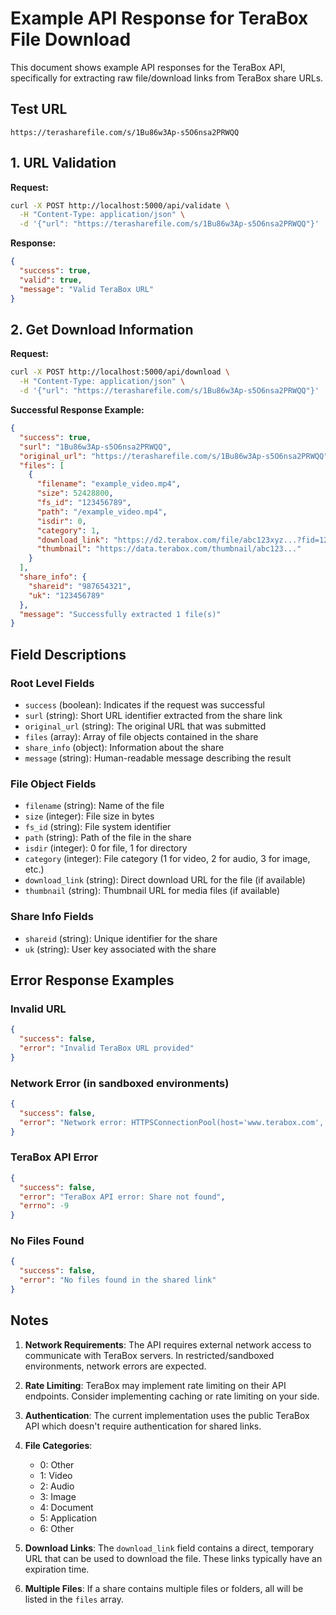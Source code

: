 # Example API Response for TeraBox File Download

This document shows example API responses for the TeraBox API, specifically for extracting raw file/download links from TeraBox share URLs.

## Test URL
```
https://terasharefile.com/s/1Bu86w3Ap-s5O6nsa2PRWQQ
```

## 1. URL Validation

**Request:**
```bash
curl -X POST http://localhost:5000/api/validate \
  -H "Content-Type: application/json" \
  -d '{"url": "https://terasharefile.com/s/1Bu86w3Ap-s5O6nsa2PRWQQ"}'
```

**Response:**
```json
{
  "success": true,
  "valid": true,
  "message": "Valid TeraBox URL"
}
```

## 2. Get Download Information

**Request:**
```bash
curl -X POST http://localhost:5000/api/download \
  -H "Content-Type: application/json" \
  -d '{"url": "https://terasharefile.com/s/1Bu86w3Ap-s5O6nsa2PRWQQ"}'
```

**Successful Response Example:**
```json
{
  "success": true,
  "surl": "1Bu86w3Ap-s5O6nsa2PRWQQ",
  "original_url": "https://terasharefile.com/s/1Bu86w3Ap-s5O6nsa2PRWQQ",
  "files": [
    {
      "filename": "example_video.mp4",
      "size": 52428800,
      "fs_id": "123456789",
      "path": "/example_video.mp4",
      "isdir": 0,
      "category": 1,
      "download_link": "https://d2.terabox.com/file/abc123xyz...?fid=123&rt=sh&sign=FDTAER...",
      "thumbnail": "https://data.terabox.com/thumbnail/abc123..."
    }
  ],
  "share_info": {
    "shareid": "987654321",
    "uk": "123456789"
  },
  "message": "Successfully extracted 1 file(s)"
}
```

## Field Descriptions

### Root Level Fields
- `success` (boolean): Indicates if the request was successful
- `surl` (string): Short URL identifier extracted from the share link
- `original_url` (string): The original URL that was submitted
- `files` (array): Array of file objects contained in the share
- `share_info` (object): Information about the share
- `message` (string): Human-readable message describing the result

### File Object Fields
- `filename` (string): Name of the file
- `size` (integer): File size in bytes
- `fs_id` (string): File system identifier
- `path` (string): Path of the file in the share
- `isdir` (integer): 0 for file, 1 for directory
- `category` (integer): File category (1 for video, 2 for audio, 3 for image, etc.)
- `download_link` (string): Direct download URL for the file (if available)
- `thumbnail` (string): Thumbnail URL for media files (if available)

### Share Info Fields
- `shareid` (string): Unique identifier for the share
- `uk` (string): User key associated with the share

## Error Response Examples

### Invalid URL
```json
{
  "success": false,
  "error": "Invalid TeraBox URL provided"
}
```

### Network Error (in sandboxed environments)
```json
{
  "success": false,
  "error": "Network error: HTTPSConnectionPool(host='www.terabox.com', port=443): Max retries exceeded..."
}
```

### TeraBox API Error
```json
{
  "success": false,
  "error": "TeraBox API error: Share not found",
  "errno": -9
}
```

### No Files Found
```json
{
  "success": false,
  "error": "No files found in the shared link"
}
```

## Notes

1. **Network Requirements**: The API requires external network access to communicate with TeraBox servers. In restricted/sandboxed environments, network errors are expected.

2. **Rate Limiting**: TeraBox may implement rate limiting on their API endpoints. Consider implementing caching or rate limiting on your side.

3. **Authentication**: The current implementation uses the public TeraBox API which doesn't require authentication for shared links.

4. **File Categories**:
   - 0: Other
   - 1: Video
   - 2: Audio
   - 3: Image
   - 4: Document
   - 5: Application
   - 6: Other

5. **Download Links**: The `download_link` field contains a direct, temporary URL that can be used to download the file. These links typically have an expiration time.

6. **Multiple Files**: If a share contains multiple files or folders, all will be listed in the `files` array.
